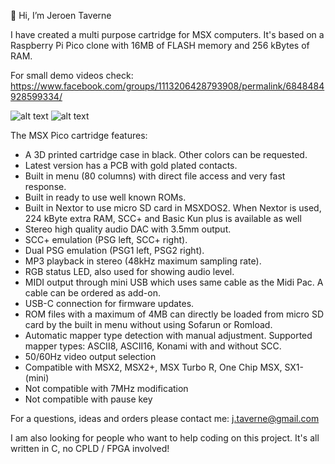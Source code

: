 👋 Hi, I’m Jeroen Taverne

I have created a multi purpose cartridge for MSX computers. It's based on a Raspberry Pi Pico clone with 16MB of FLASH memory and 256 kBytes of RAM.

For small demo videos check: https://www.facebook.com/groups/1113206428793908/permalink/6848484928599334/

![alt text](https://github.com/jeroentaverne/msxpico/blob/main/msxpico_9.jpg)
![alt text](https://github.com/jeroentaverne/msxpico/blob/main/msxpico_0.jpg)

The MSX Pico cartridge features:

- A 3D printed cartridge case in black. Other colors can be requested.
- Latest version has a PCB with gold plated contacts.
- Built in menu (80 columns) with direct file access and very fast response.
- Built in ready to use well known ROMs.
- Built in Nextor to use micro SD card in MSXDOS2. When Nextor is used, 224 kByte extra RAM, SCC+ and Basic Kun plus is available as well
- Stereo high quality audio DAC with 3.5mm output.
- SCC+ emulation (PSG left, SCC+ right).
- Dual PSG emulation (PSG1 left, PSG2 right).
- MP3 playback in stereo (48kHz maximum sampling rate).
- RGB status LED, also used for showing audio level.
- MIDI output through mini USB which uses same cable as the Midi Pac. A cable can be ordered as add-on.
- USB-C connection for firmware updates.
- ROM files with a maximum of 4MB can directly be loaded from micro SD card by the built in menu without using Sofarun or Romload.
- Automatic mapper type detection with manual adjustment. Supported mapper types: ASCII8, ASCII16, Konami with and without SCC.
- 50/60Hz video output selection
- Compatible with MSX2, MSX2+, MSX Turbo R, One Chip MSX, SX1-(mini)
- Not compatible with 7MHz modification
- Not compatible with pause key

For a questions, ideas and orders please contact me: j.taverne@gmail.com

I am also looking for people who want to help coding on this project. It's all written in C, no CPLD / FPGA involved!

